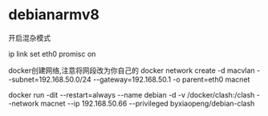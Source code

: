 # debianarmv8
开启混杂模式

ip link set eth0 promisc on

docker创建网络,注意将网段改为你自己的
docker network create -d macvlan --subnet=192.168.50.0/24 --gateway=192.168.50.1 -o parent=eth0 macnet

docker run -dit --restart=always --name debian -d -v /docker/clash:/clash --network macnet --ip 192.168.50.66 --privileged byxiaopeng/debian-clash
